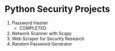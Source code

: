 # Python Security Projects

1. Password Hasher
    - COMPLETED
2. Network Scanner with Scapy
3. Web Scraper for Security Research
4. Random Password Generator
